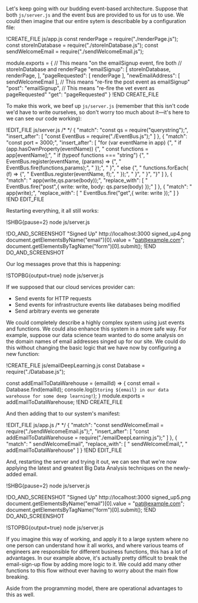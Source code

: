 Let's keep going with our budding event-based architecture.  Suppose that both `js/server.js` and the event bus are provided to
us for us to use.  We could then imagine that our entire sytem is describable by a configuration file:

!CREATE_FILE js/app.js
const renderPage       = require("./renderPage.js");
const storeInDatabase  = require("./storeInDatabase.js");
const sendWelcomeEmail = require("./sendWelcomeEmail.js");

module.exports = {
  // This means "on the emailSignup event, fire both
  // storeInDatabase and renderPage
  "emailSignup": [
    storeInDatabase,
    renderPage,
  ],
  "pageRequested": [
    renderPage
  ],
  "newEmailAddress": [
    sendWelcomeEmail
  ],
  // This means "re-fire the post event as emailSignup"
  "post": "emailSignup",
  // This means "re-fire the vet event as pageRequested"
  "get": "pageRequested"
}
!END CREATE_FILE

To make this work, we beef up `js/server.js` (remember that this isn't code we'd have to write ourselves, so don't worry too
much about it—it's here to we can see our code working):

!EDIT_FILE js/server.js /* */
{
  "match": "const qs   = require(\"querystring\");",
  "insert_after": [
    "const EventBus = require(\"./EventBus.js\");"
  ]
},
{
  "match": "const port     = 3000;",
  "insert_after": [
    "for (var eventName in app) {",
    "  if (app.hasOwnProperty(eventName)) {",
    "    const functions = app[eventName];",
    "    if (typeof functions === \"string\") {",
    "      EventBus.register(eventName, (params) => {",
    "        EventBus.fire(functions,params);",
    "      });",
    "    }",
    "    else {",
    "      functions.forEach( (f) => {",
    "        EventBus.register(eventName, f);",
    "      });",
    "    }",
    "  }",
    "}"
  ]
},
{
  "match": "      app(write,qs.parse(body));",
  "replace_with": [
    "      EventBus.fire(\"post\",{ write: write, body: qs.parse(body) });"
  ]
},
{
  "match": "    app(write);",
  "replace_with": [
    "    EventBus.fire(\"get\",{ write: write });"
  ]
}
!END EDIT_FILE

Restarting everything, it all still works:

!SHBG{pause=2} node js/server.js

!DO_AND_SCREENSHOT "Signed Up" http://localhost:3000 signed_up4.png
document.getElementsByName("email")[0].value = "pat@example.com";
document.getElementsByTagName("form")[0].submit();
!END DO_AND_SCREENSHOT

Our log messages prove that this is happening:

!STOPBG{output=true} node js/server.js

If we supposed that our cloud services provider can:

* Send events for HTTP requests
* Send events for infrastructure events like databases being modified
* Send arbitrary events we generate

We could completely describe a highly complex system using just events and functions.  We could also enhance this system in a
more safe way.  For example, suppose our data science team wanted to do some analysis on the domain names of email addresses
singed up for our site.  We could do this without changing the basic logic that we have now by configuring a new function:

!CREATE_FILE js/emailDeepLearning.js
const Database = require("./Database.js");

const addEmailToDataWarehouse = (emailId) => {
  const email = Database.find(emailId);
  console.log(`Storing ${email} in our data warehouse for some deep learning!`);
}
module.exports = addEmailToDataWarehouse;
!END CREATE_FILE

And then adding that to our system's manifest:

!EDIT_FILE js/app.js /* */
{
  "match": "const sendWelcomeEmail = require(\"./sendWelcomeEmail.js\");",
  "insert_after": [
    "const addEmailToDataWarehouse = require(\"./emailDeepLearning.js\");"
  ]
},
{
  "match": "    sendWelcomeEmail",
  "replace_with": [
    "    sendWelcomeEmail,",
    "    addEmailToDataWarehouse"
  ]
}
!END EDIT_FILE

And, restarting the server and trying it out, we can see that we're now applying the latest and greatest Big Data Analysis
techniques on the newly-added email.

!SHBG{pause=2} node js/server.js

!DO_AND_SCREENSHOT "Signed Up" http://localhost:3000 signed_up5.png
document.getElementsByName("email")[0].value = "pat@example.com";
document.getElementsByTagName("form")[0].submit();
!END DO_AND_SCREENSHOT

!STOPBG{output=true} node js/server.js

If you imagine this way of working, and apply it to a large system where no one person can understand how it all works, and where
various teams of engineers are responsible for different business functions, this has a lot of advantages.  In our example above,
it's actually pretty difficult to break the email-sign-up flow by adding more logic to it.  We could add many other
functions to this flow without ever having to worry about the main flow breaking.

Aside from the programming model, there are operational advantages to this as well.
